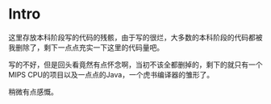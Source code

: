 # Intro
这里存放本科阶段写的代码的残骸，由于写的很烂，大多数的本科阶段的代码都被我删除了，剩下一点点充实一下这里的代码量吧。

写的不好，但是回头看竟然有点怀念啊，当初不该全都删掉的，剩下的就只有一个MIPS CPU的项目以及一点点的Java，一个虎书编译器的雏形了。

稍微有点感慨。 
